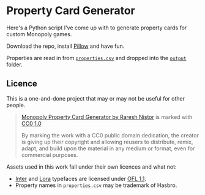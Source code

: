 # Property Card Generator

Here's a Python script I've come up with to generate property cards for custom Monopoly games.

Download the repo, install [Pillow](https://pillow.readthedocs.io/) and have fun.

Properties are read in from [`properties.csv`](properties.csv) and dropped into the [`output`](output) folder.

## Licence

This is a one-and-done project that may or may not be useful for other people.

> [Monopoly Property Card Generator by Raresh Nistor](https://github.com/itisrazza/monopoly-pcard-gen) is marked with [CC0 1.0](https://creativecommons.org/publicdomain/zero/1.0?ref=chooser-v1)
>
> By marking the work with a CC0 public domain dedication, the creator is giving up their copyright and allowing reusers to distribute, remix, adapt, and build upon the material in any medium or format, even for commercial purposes.

Assets used in this work fall under their own licences and what not:

- [Inter](https://rsms.me/inter/) and [Lora](https://github.com/cyrealtype/Lora-Cyrillic) typefaces are licensed under [OFL 1.1](LICENCE.OFL).
- Property names in `properties.csv` may be trademark of Hasbro.
